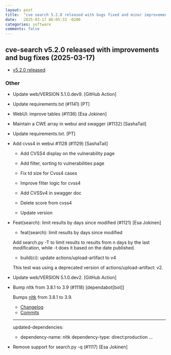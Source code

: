 ```yaml
---
layout: post
title:  "cve search 5.2.0 released with bugs fixed and minor improvements"
date:   2025-03-17 06:05:33 -0200
categories: software
comments: false
---
```


## cve-search v5.2.0 released with improvements and bug fixes (2025-03-17)

- [v5.2.0 released](https://github.com/cve-search/cve-search/releases/tag/v5.2.0)

### Other

* Update web/VERSION 5.1.0.dev9. [GitHub Action]

* Update requirements.txt (#1141) [PT]

* WebUI: improve tables (#1136) [Esa Jokinen]

* Maintain a CWE array in webui and swagger (#1132) [SashaTail]

* Update requirements.txt. [PT]

* Add cvss4 in webui #1128 (#1129) [SashaTail]

  * Add CVSS4 display on the vulnerability page

  * Add filter, sorting to vulnerabilities page

  * Fix td size for Cvss4 cases

  * Improve filter logic for cvss4

  * Add CVSSv4 in swagger doc

  * Delete score from cvss4

  * Update version

* Feat(search): limit results by days since modified (#1121) [Esa Jokinen]

  * feat(search): limit results by days since modified

  Add search.py -T to limit results to results from n days by the
  last modification, while -t does it based on the date published.

  * build(ci): update actions/upload-artifact to v4

  This test was using a deprecated version of actions/upload-artifact: v2.

* Update web/VERSION 5.1.0.dev2. [GitHub Action]

* Bump nltk from 3.8.1 to 3.9 (#1118) [dependabot[bot]]

  Bumps [nltk](https://github.com/nltk/nltk) from 3.8.1 to 3.9.
  - [Changelog](https://github.com/nltk/nltk/blob/develop/ChangeLog)
  - [Commits](https://github.com/nltk/nltk/compare/3.8.1...3.9)

  ---
  updated-dependencies:
  - dependency-name: nltk
    dependency-type: direct:production
  ...

* Remove support for search.py -q (#1117) [Esa Jokinen]



